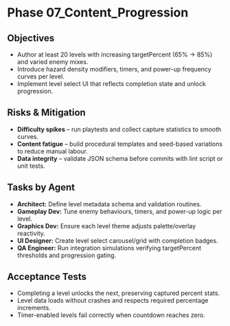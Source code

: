 # Phase 07_Content_Progression

## Objectives
- Author at least 20 levels with increasing targetPercent (65% → 85%) and varied enemy mixes.
- Introduce hazard density modifiers, timers, and power-up frequency curves per level.
- Implement level select UI that reflects completion state and unlock progression.

## Risks & Mitigation
- **Difficulty spikes** – run playtests and collect capture statistics to smooth curves.
- **Content fatigue** – build procedural templates and seed-based variations to reduce manual labour.
- **Data integrity** – validate JSON schema before commits with lint script or unit tests.

## Tasks by Agent
- **Architect:** Define level metadata schema and validation routines.
- **Gameplay Dev:** Tune enemy behaviours, timers, and power-up logic per level.
- **Graphics Dev:** Ensure each level theme adjusts palette/overlay reactivity.
- **UI Designer:** Create level select carousel/grid with completion badges.
- **QA Engineer:** Run integration simulations verifying targetPercent thresholds and progression gating.

## Acceptance Tests
- Completing a level unlocks the next, preserving captured percent stats.
- Level data loads without crashes and respects required percentage increments.
- Timer-enabled levels fail correctly when countdown reaches zero.
